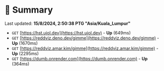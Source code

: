 # 📖 Summary
Last updated: **15/8/2024, 2:50:38 PTG "Asia/Kuala_Lumpur"**

- `GET` [https://hst.ujol.dev](https://hst.ujol.dev) - **Up** (649ms)
- `GET` [https://reddviz.deno.dev/gimme](https://reddviz.deno.dev/gimme) - **Up** (1670ms)
- `GET` [https://reddviz.amar.kim/gimme](https://reddviz.amar.kim/gimme) - **Up** (2295ms)
- `GET` [https://dumb.onrender.com](https://dumb.onrender.com) - **Up** (364ms)

